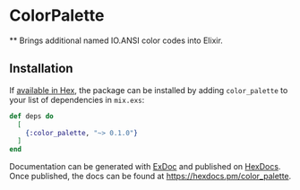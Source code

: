 # ColorPalette

** Brings additional named IO.ANSI color codes into Elixir.

## Installation

If [available in Hex](https://hex.pm/docs/publish), the package can be installed
by adding `color_palette` to your list of dependencies in `mix.exs`:

```elixir
def deps do
  [
    {:color_palette, "~> 0.1.0"}
  ]
end
```

Documentation can be generated with [ExDoc](https://github.com/elixir-lang/ex_doc)
and published on [HexDocs](https://hexdocs.pm). Once published, the docs can
be found at <https://hexdocs.pm/color_palette>.

